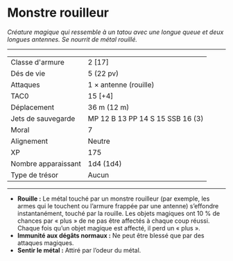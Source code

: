 # Monstre rouilleur


*Créature magique qui ressemble à un tatou avec une longue queue et deux
longues antennes. Se nourrit de métal rouillé.*

-----

|                     |                                  |
| ------------------- | -------------------------------- |
| Classe d'armure     | 2 \[17\]                         |
| Dés de vie          | 5 (22 pv)                        |
| Attaques            | 1 × antenne (rouille)            |
| TAC0                | 15 \[+4\]                        |
| Déplacement         | 36 m (12 m)                      |
| Jets de sauvegarde  | MP 12 B 13 PP 14 S 15 SSB 16 (3) |
| Moral               | 7                                |
| Alignement          | Neutre                           |
| XP                  | 175                              |
| Nombre apparaissant | 1d4 (1d4)                        |
| Type de trésor      | Aucun                            |

-----

  - **Rouille :** Le métal touché par un monstre rouilleur (par exemple,
    les armes qui le touchent ou l’armure frappée par une antenne)
    s’effondre instantanément, touché par la rouille. Les objets
    magiques ont 10 % de chances par « plus » de ne pas être affectés à
    chaque coup réussi. Chaque fois qu’un objet magique est affecté, il
    perd un « plus ».
  - **Immunité aux dégâts normaux :** Ne peut être blessé que par des
    attaques magiques.
  - **Sentir le métal :** Attiré par l’odeur du métal.